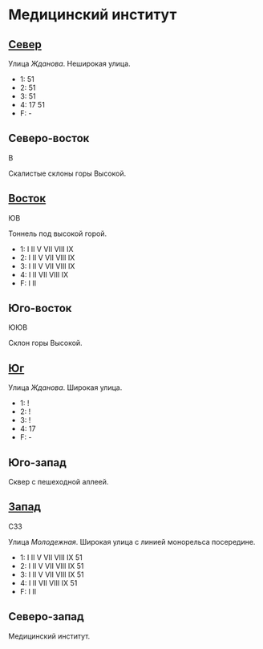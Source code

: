 # Медицинский институт

## [Север](./550065.md)

Улица *Жданова*.
Неширокая улица.

* 1:    51
* 2:    51
* 3:    51
* 4:    17  51
* F:    -

## Северо-восток

В

Скалистые склоны горы Высокой.

## [Восток](./560070.md)

ЮВ

Тоннель под высокой горой.

* 1:    I   II  V   VII VIII    IX
* 2:    I   II  V   VII VIII    IX
* 3:    I   II  V   VII VIII    IX
* 4:    I   II  VII VIII    IX
* F:    I   II

## Юго-восток

ЮЮВ

Склон горы Высокой.

## [Юг](./550075.md)

Улица *Жданова*.
Широкая улица.

* 1:    !
* 2:    !
* 3:    !
* 4:    17
* F:    -

## Юго-запад

Сквер с пешеходной аллеей.

## [Запад](./540070.md)

СЗЗ

Улица *Молодежная*.
Широкая улица с линией монорельса посередине.

* 1:    I   II  V   VII VIII    IX  51
* 2:    I   II  V   VII VIII    IX  51
* 3:    I   II  V   VII VIII    IX  51
* 4:    I   II  VII VIII    IX  51
* F:    I   II

## Северо-запад

Медицинский институт.
